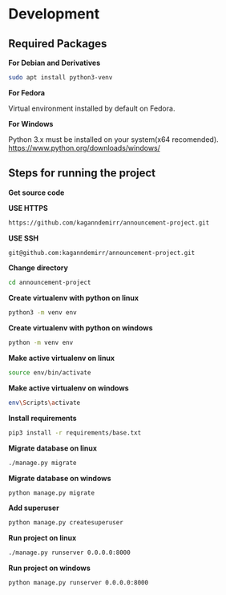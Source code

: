 # Development

## Required Packages

**For Debian and Derivatives**
```bash
sudo apt install python3-venv
```

**For Fedora**

Virtual environment installed by default on Fedora.

**For Windows**

Python 3.x must be installed on your system(x64 recomended).
https://www.python.org/downloads/windows/

## Steps for running the project

**Get source code**

**USE HTTPS**
```bash
https://github.com/kaganndemirr/announcement-project.git
```

**USE SSH**
```bash
git@github.com:kaganndemirr/announcement-project.git
```

**Change directory**
```bash
cd announcement-project
```

**Create virtualenv with python on linux**
```bash
python3 -m venv env
```

**Create virtualenv with python on windows**
```bash
python -m venv env
```

**Make active virtualenv on linux**
```bash
source env/bin/activate
```

**Make active virtualenv on windows**
```bash
env\Scripts\activate
```

**Install requirements**
```bash
pip3 install -r requirements/base.txt
```

**Migrate database on linux**
```bash
./manage.py migrate
```

**Migrate database on windows**
```bash
python manage.py migrate
```

**Add superuser**
```bash
python manage.py createsuperuser
```

**Run project on linux**
```bash
./manage.py runserver 0.0.0.0:8000
```

**Run project on windows**
```bash
python manage.py runserver 0.0.0.0:8000
```
